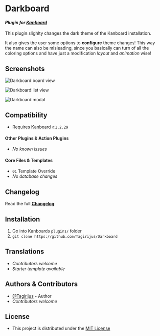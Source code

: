 # Darkboard

#### _Plugin for [Kanboard](https://github.com/fguillot/kanboard "Kanboard - Kanban Project Management Software")_

This plugin slighlty changes the dark theme of the Kanboard installation.

It also gives the user some options to **configure** theme changes! This way the name can also be misleading, since you basically can turn of all the coloring options and have just a modification _layout_ and _animation_ wise!


Screenshots
-----------

![Darkboard board view](../master/Screenshots/darkboard_board.png)

![Darkboard list view](../master/Screenshots/darkboard_list.png)

![Darkboard modal](../master/Screenshots/darkboard_modal.png)


Compatibility
-------------

- Requires [Kanboard](https://github.com/fguillot/kanboard "Kanboard - Kanban Project Management Software") ≥`1.2.29`

#### Other Plugins & Action Plugins
- _No known issues_
#### Core Files & Templates
- `01` Template Override
- _No database changes_


Changelog
---------

Read the full [**Changelog**](../master/changelog.md "See changes")
 

Installation
------------

1. Go into Kanboards `plugins/` folder
2. `git clone https://github.com/Tagirijus/Darkboard`


Translations
------------

- _Contributors welcome_
- _Starter template available_

Authors & Contributors
----------------------

- [@Tagirijus](https://github.com/Tagirijus) - Author
- _Contributors welcome_


License
-------
- This project is distributed under the [MIT License](../master/LICENSE "Read The MIT license")
